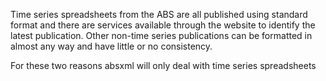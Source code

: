 Time series spreadsheets from the ABS are all published using standard format and there are services available through the website to identify the latest publication. Other non-time series publications can be formatted in almost any way and have little or no consistency.

For these two reasons absxml will only deal with time series spreadsheets